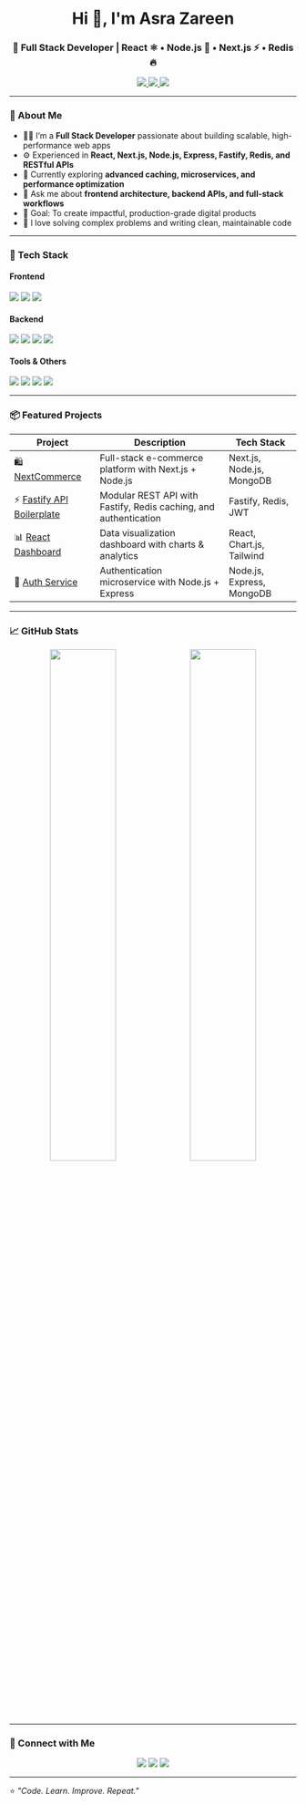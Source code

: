 
<h1 align="center">Hi 👋, I'm Asra Zareen</h1>
<h3 align="center">🚀 Full Stack Developer | React ⚛️ • Node.js 🚀 • Next.js ⚡ • Redis 🔥</h3>

<p align="center">
  <a href="https://www.linkedin.com/in/YOUR-LINKEDIN" target="_blank">
    <img src="https://img.shields.io/badge/LinkedIn-0077B5?style=for-the-badge&logo=linkedin&logoColor=white"/>
  </a>
  <a href="mailto:yourname@email.com">
    <img src="https://img.shields.io/badge/Email-D14836?style=for-the-badge&logo=gmail&logoColor=white"/>
  </a>
  <a href="https://yourportfolio.com" target="_blank">
    <img src="https://img.shields.io/badge/Portfolio-000000?style=for-the-badge&logo=vercel&logoColor=white"/>
  </a>
</p>

---

### 💫 About Me

- 👩‍💻 I’m a **Full Stack Developer** passionate about building scalable, high-performance web apps  
- ⚙️ Experienced in **React, Next.js, Node.js, Express, Fastify, Redis, and RESTful APIs**  
- 🌱 Currently exploring **advanced caching, microservices, and performance optimization**  
- 💬 Ask me about **frontend architecture, backend APIs, and full-stack workflows**  
- 🎯 Goal: To create impactful, production-grade digital products  
- 🧠 I love solving complex problems and writing clean, maintainable code  

---

### 🧰 Tech Stack

#### Frontend  
<p>
  <img src="https://img.shields.io/badge/React-20232A?style=for-the-badge&logo=react&logoColor=61DAFB"/>
  <img src="https://img.shields.io/badge/Next.js-000000?style=for-the-badge&logo=next.js&logoColor=white"/>
  <img src="https://img.shields.io/badge/Tailwind_CSS-38B2AC?style=for-the-badge&logo=tailwind-css&logoColor=white"/>
</p>

#### Backend  
<p>
  <img src="https://img.shields.io/badge/Node.js-43853D?style=for-the-badge&logo=node.js&logoColor=white"/>
  <img src="https://img.shields.io/badge/Express.js-404D59?style=for-the-badge"/>
  <img src="https://img.shields.io/badge/Fastify-000000?style=for-the-badge&logo=fastify&logoColor=white"/>
  <img src="https://img.shields.io/badge/Redis-DC382D?style=for-the-badge&logo=redis&logoColor=white"/>
</p>

#### Tools & Others  
<p>
  <img src="https://img.shields.io/badge/Git-F05032?style=for-the-badge&logo=git&logoColor=white"/>
  <img src="https://img.shields.io/badge/GitHub-181717?style=for-the-badge&logo=github&logoColor=white"/>
  <img src="https://img.shields.io/badge/Postman-FF6C37?style=for-the-badge&logo=postman&logoColor=white"/>
  <img src="https://img.shields.io/badge/Docker-2496ED?style=for-the-badge&logo=docker&logoColor=white"/>
</p>

---

### 📦 Featured Projects

| Project | Description | Tech Stack |
|----------|--------------|-------------|
| 🛍️ [NextCommerce](https://github.com/asrazareen/nextcommerce) | Full-stack e-commerce platform with Next.js + Node.js | Next.js, Node.js, MongoDB |
| ⚡ [Fastify API Boilerplate](https://github.com/asrazareen/fastify-api) | Modular REST API with Fastify, Redis caching, and authentication | Fastify, Redis, JWT |
| 📊 [React Dashboard](https://github.com/asrazareen/react-dashboard) | Data visualization dashboard with charts & analytics | React, Chart.js, Tailwind |
| 🔐 [Auth Service](https://github.com/asrazareen/auth-service) | Authentication microservice with Node.js + Express | Node.js, Express, MongoDB |

---

### 📈 GitHub Stats

<p align="center">
  <img width="48%" src="https://github-readme-stats.vercel.app/api?username=asrazareen&show_icons=true&theme=radical" />
  <img width="48%" src="https://github-readme-streak-stats.herokuapp.com/?user=asrazareen&theme=radical" />
</p>

---

### 🤝 Connect with Me

<p align="center">
  <a href="https://www.linkedin.com/in/YOUR-LINKEDIN" target="_blank"><img src="https://img.shields.io/badge/LinkedIn-blue?style=for-the-badge&logo=linkedin"/></a>
  <a href="https://github.com/asrazareen" target="_blank"><img src="https://img.shields.io/badge/GitHub-black?style=for-the-badge&logo=github"/></a>
  <a href="mailto:yourname@email.com"><img src="https://img.shields.io/badge/Email-red?style=for-the-badge&logo=gmail&logoColor=white"/></a>
</p>

---

⭐️ *"Code. Learn. Improve. Repeat."*  
